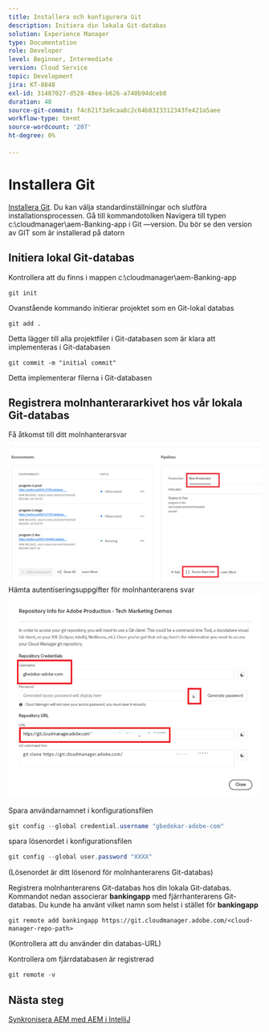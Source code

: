 ```yaml
---
title: Installera och konfigurera Git
description: Initiera din lokala Git-databas
solution: Experience Manager
type: Documentation
role: Developer
level: Beginner, Intermediate
version: Cloud Service
topic: Development
jira: KT-8848
exl-id: 31487027-d528-48ea-b626-a740b94dceb8
duration: 48
source-git-commit: f4c621f3a9caa8c2c64b8323312343fe421a5aee
workflow-type: tm+mt
source-wordcount: '207'
ht-degree: 0%

---
```


# Installera Git


[Installera Git](https://git-scm.com/downloads). Du kan välja standardinställningar och slutföra installationsprocessen.
Gå till kommandotolken Navigera till typen c:\cloudmanager\aem-Banking-app i Git —version. Du bör se den version av GIT som är installerad på datorn

## Initiera lokal Git-databas

Kontrollera att du finns i mappen c:\cloudmanager\aem-Banking-app

```
git init
```

Ovanstående kommando initierar projektet som en Git-lokal databas

```
git add .
```

Detta lägger till alla projektfiler i Git-databasen som är klara att implementeras i Git-databasen

```
git commit -m "initial commit"
```

Detta implementerar filerna i Git-databasen



## Registrera molnhanterararkivet hos vår lokala Git-databas

Få åtkomst till ditt molnhanterarsvar
![få åtkomst till svarsinformationen](assets/cloud-manager-repo.png)
Hämta autentiseringsuppgifter för molnhanterarens svar
![get-credentials](assets/cloud-manager-repo1.png)

Spara användarnamnet i konfigurationsfilen

```java
git config --global credential.username "gbedekar-adobe-com"
```

spara lösenordet i konfigurationsfilen

```java
git config --global user.password "XXXX"
```

(Lösenordet är ditt lösenord för molnhanterarens Git-databas)

Registrera molnhanterarens Git-databas hos din lokala Git-databas. Kommandot nedan associerar **bankingapp** med fjärrhanterarens Git-databas. Du kunde ha använt vilket namn som helst i stället för **bankingapp**


```shell
git remote add bankingapp https://git.cloudmanager.adobe.com/<cloud-manager-repo-path>
```

(Kontrollera att du använder din databas-URL)

Kontrollera om fjärrdatabasen är registrerad

```java
git remote -v
```

## Nästa steg

[Synkronisera AEM med AEM i IntelliJ](./intellij-and-aem-sync.md)
